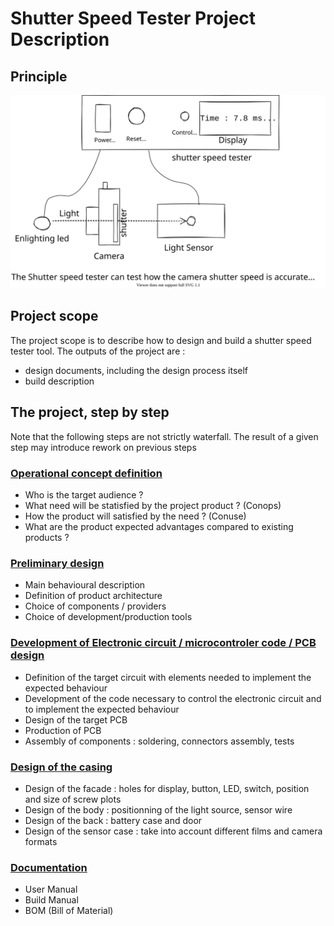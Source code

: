 # Shutter Speed Tester Project Description

## Principle

![Shutter speed tester principle schema](./design/images/principle.svg)

## Project scope

The project scope is to describe how to design and build a shutter speed tester tool.
The outputs of the project are :
- design documents, including the design process itself
- build description


## The project, step by step

Note that the following steps are not strictly waterfall. The result of a given step may introduce rework on previous steps

### [Operational concept definition](Development/01_OperationalConcepts/OperationalStories.md)
- Who is the target audience ?
- What need will be statisfied by the project product ? (Conops)
- How the product will satisfied by the need ? (Conuse)
- What are the product expected advantages compared to existing products ?

### [Preliminary design](Development/02_PreliminaryDesign/PreliminaryStories.md)
- Main behavioural description
- Definition of product architecture
- Choice of components / providers
- Choice of development/production tools

### [Development of Electronic circuit / microcontroler code / PCB design](Development/03_Development/DevelopmentStories.md)
- Definition of the target circuit with elements needed to implement the expected behaviour
- Development of the code necessary to control the electronic circuit and to implement the expected behaviour
- Design of the target PCB
- Production of PCB
- Assembly of components : soldering, connectors assembly, tests

### [Design of the casing](Development/04_Casing/CasingStories.md)
- Design of the facade : holes for display, button, LED, switch, position and size of screw plots
- Design of the body : positionning of the light source, sensor wire
- Design of the back : battery case and door
- Design of the sensor case : take into account different films and camera formats

### [Documentation](Development/05_Documentation/DocumentationStories.md)
- User Manual
- Build Manual
- BOM (Bill of Material)


